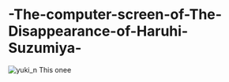 # -The-computer-screen-of-The-Disappearance-of-Haruhi-Suzumiya-
![yuki_n](https://user-images.githubusercontent.com/94958239/169745103-7d15da41-7389-4559-ac3f-8e3db1e0d52e.jpg)
This onee
